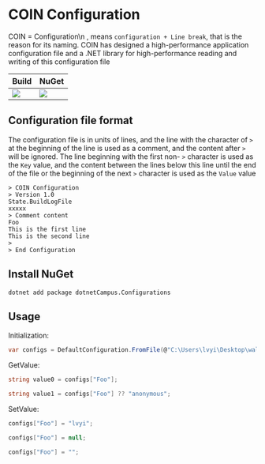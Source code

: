# COIN Configuration

COIN = Configuration\n , means `configuration + Line break`, that is the reason for its naming. COIN has designed a high-performance application configuration file and a .NET library for high-performance reading and writing of this configuration file

|Build|NuGet|
|--|--|
|![](https://github.com/dotnet-campus/dotnetCampus.Configurations/workflows/.NET%20Core/badge.svg)|[![](https://img.shields.io/nuget/v/dotnetCampus.Configurations.svg)](https://www.nuget.org/packages/dotnetCampus.Configurations)|

## Configuration file format

The configuration file is in units of lines, and the line with the character of `>` at the beginning of the line is used as a comment, and the content after `>` will be ignored. The line beginning with the first non- `>` character is used as the `Key` value, and the content between the lines below this line until the end of the file or the beginning of the next `>` character is used as the `Value` value

```
> COIN Configuration
> Version 1.0
State.BuildLogFile
xxxxx
> Comment content
Foo
This is the first line
This is the second line
>
> End Configuration
```

## Install NuGet

```
dotnet add package dotnetCampus.Configurations
```

## Usage

Initialization:

```csharp
var configs = DefaultConfiguration.FromFile(@"C:\Users\lvyi\Desktop\walterlv.fkv");
```

GetValue:

```csharp
string value0 = configs["Foo"];

string value1 = configs["Foo"] ?? "anonymous";
```

SetValue:

```csharp
configs["Foo"] = "lvyi";

configs["Foo"] = null;

configs["Foo"] = "";
```
